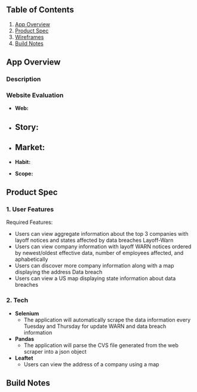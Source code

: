 ## Table of Contents

1. [App Overview](#App-Overview)
1. [Product Spec](#Product-Spec)
1. [Wireframes](#Wireframes)
1. [Build Notes](#Build-Notes)

## App Overview

### Description 


### Website Evaluation

 -  **Web:** 
-   **Story:**
    - 
-   **Market:**
    - 
-   **Habit:**   
    
-   **Scope:** 
  

## Product Spec

### 1. User Features 

Required Features:
- Users can view aggregate information about the top 3 companies with layoff notices and states affected by data breaches
Layoff-Warn
- Users can view company information with layoff WARN notices ordered by newest/oldest effective data, number of employees affected, and aphabetically
-	Users can discover more company information along with a map displaying the address
Data breach
- Users can view a US map displaying state information about data breaches

### 2. Tech

- **Selenium** 
  - The application will automatically scrape the data information every Tuesday and Thursday for update WARN and data breach information 
- **Pandas**
  - The application will  parse the CVS file generated from the web scraper into a json object
- **Leaftet**
  - Users can view the address of a company using a map

## Build Notes


